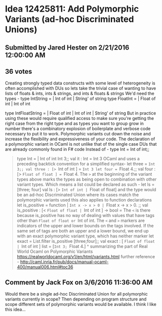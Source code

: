 # Idea 12425811: Add Polymorphic Variants (ad-hoc Discriminated Unions)

## Submitted by Jared Hester on 2/21/2016 12:00:00 AM

## 36 votes

Creating strongly typed data constructs with some level of heterogeneity is often accomplished with DUs so lets take the trivial case of wanting
to have lists of floats & ints, ints & strings, and ints & floats & strings
We'd need the types -
type IntString =
| Int of int
| String' of string
type FloatInt =
| Float of int
| Int of int

type IntFloatString =
| Float of int
| Int of int
| String' of string
But in practice using these would require qualified access to make sure you're getting the right case from the right type and as types you
want to group grow in number there's a combinatory explosion of boilerplate and verbose code necessary to put it to work.
Polymorphic variants cut down the noise and increase the flexibility and expressiveness of your code.
The declaration of a polymorphic variant in OCaml is not unlike that of the single case DUs that are already commonly found in F# code
Instead of -
type Int = Int of int;;
> type Int = | Int of int
Int 3;;
> val it : Int = Int 3
OCaml and uses a preceding backtick convention for a simplified syntax-
let three = `Int 3;;
> val three : [> `Int of int ] = `Int 3
let four = `Float 4.;;
> val four : [> `Float of float ] = `Float 4.
The `>` at the beginning of the variant types above marks the types as being open to combination with other variant types.
Which means a list could be declared as such -
let ls = [three; four]
> val ls : [> `Int of int | `Float of float]
and the type would be an ad-hoc Discriminated Union where its cases match the polymorphic variants used
this also applies to function declarations
let is_positive = function
| `Int x -> x > 0
| `Float x -> x > 0.
;;
> val is_positive : [< `Float of float | `Int of int ] -> bool = <fun>
The `<` is there because is_positive has no way of dealing with values that have tags other than `Float of float or `Int of int.
The `<` and `>` markers are indicators of the upper and lower bounds on the tags involved.
If the same set of tags are both an upper and a lower bound, we end up with an exact polymorphic variant type, which has neither marker
let exact = List.filter is_positive [three;four];;
> val exact : [ `Float of float | `Int of int ] list = [`Int 3; `Float 4.]
^ summarizing the part of Real World Ocaml on Polymorphic Variants
https://realworldocaml.org/v1/en/html/variants.html
further reference - http://caml.inria.fr/pub/docs/manual-ocaml-400/manual006.html#toc36


## Comment by Jack Fox on 3/6/2016 11:36:00 AM

Would there be a single ad-hoc Discriminated Union for all polymorphic variants currently in scope? Then depending on program structure and scope different sets of polymorphic variants would be available.
I think I like this idea...
